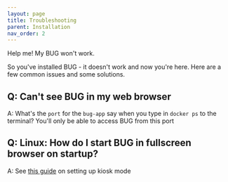 ```yaml
---
layout: page
title: Troubleshooting
parent: Installation
nav_order: 2
---
```


Help me! My BUG won't work.

So you've installed BUG - it doesn't work and now you're here. Here are a few common issues and some solutions.

## Q: Can't see BUG in my web browser

A: What's the `port` for the `bug-app` say when you type in `docker ps` to the terminal? You'll only be able to access BUG from this port

## Q: Linux: How do I start BUG in fullscreen browser on startup?

A: See [this guide](/pages/installation/kiosk.html) on setting up kiosk mode
